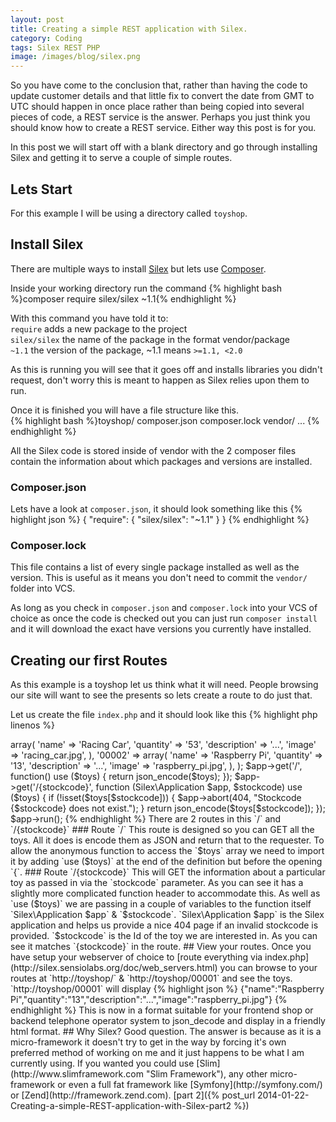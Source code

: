```yaml
---
layout: post
title: Creating a simple REST application with Silex.
category: Coding
tags: Silex REST PHP
image: /images/blog/silex.png
---
```


So you have come to the conclusion that, rather than having the code to update customer details and that little fix to convert the date
from GMT to UTC should happen in once place rather than being copied into several pieces of code, a REST service is the answer.  Perhaps
you just think you should know how to create a REST service.  Either way this post is for you.

In this post we will start off with a blank directory and go through installing Silex and getting it to serve a couple of simple routes.
<!-- more -->

<!--div id="toc">TOC</div-->

## Lets Start
For this example I will be using a directory called `toyshop`.

## Install Silex
There are multiple ways to install [Silex](http://silex.sensiolabs.org/ "Silex") but lets use [Composer](http://getcomposer.org).

Inside your working directory run the command
{% highlight bash %}composer require silex/silex ~1.1{% endhighlight %}

With this command you have told it to:  
`require` adds a new package to the project  
`silex/silex` the name of the package in the format vendor/package  
`~1.1` the version of the package, ~1.1 means `>=1.1, <2.0`  

As this is running you will see that it goes off and installs libraries you didn't request, don't worry this is meant to happen as Silex
 relies upon them to run.

Once it is finished you will have a file structure like this.  
{% highlight bash %}toyshop/
       composer.json
       composer.lock
       vendor/
             ...
{% endhighlight %}

All the Silex code is stored inside of vendor with the 2 composer files contain the information about which packages and versions are installed.

### Composer.json
Lets have a look at `composer.json`, it should look something like this
{% highlight json %}
{
    "require": {
        "silex/silex": "~1.1"
    }
}
{% endhighlight %}

### Composer.lock
This file contains a list of every single package installed as well as the version.  This is useful as it means you don't need to commit the `vendor/`
folder into VCS.

As long as you check in `composer.json` and `composer.lock` into your VCS of choice as once the code is checked out you can just run 
`composer install` and it will download the exact have versions you currently have installed.

## Creating our first Routes 
As this example is a toyshop let us think what it will need.  People browsing our site will want to see the presents so lets create a route to 
do just that.

Let us create the file `index.php` and it should look like this
{% highlight php linenos %}
<?php
require_once __DIR__.'/vendor/autoload.php';

$app = new Silex\Application();
// Please set to false in a production environment
$app['debug'] = true;

$toys = array(
    '00001'=> array(
        'name' => 'Racing Car',
        'quantity' => '53',
        'description' => '...',
        'image' => 'racing_car.jpg',
    ),
    '00002' => array(
        'name' => 'Raspberry Pi',
        'quantity' => '13',
        'description' => '...',
        'image' => 'raspberry_pi.jpg',
    ),
);

$app->get('/', function() use ($toys) {

    return json_encode($toys);
});

$app->get('/{stockcode}', function (Silex\Application $app, $stockcode) use ($toys) {

    if (!isset($toys[$stockcode])) {
        $app->abort(404, "Stockcode {$stockcode} does not exist.");
    }
    return json_encode($toys[$stockcode]);
});

$app->run();
{% endhighlight %}

There are 2 routes in this `/` and `/{stockcode}`

### Route `/`
This route is designed so you can GET all the toys.  All it does is encode them as JSON and return that to the requester. 

To allow the anonymous function to access the `$toys` array we need to import it by adding `use ($toys)` at the end of the definition
but before the opening `{`.  

### Route `/{stockcode}`
This will GET the information about a particular toy as passed in via the `stockcode` parameter.  As you can see it has a slightly more complicated
function header to accommodate this.

As well as `use ($toys)` we are passing in a couple of variables to the function itself `Silex\Application $app` & `$stockcode`.  

`Silex\Application $app` is the Silex application and helps us provide a nice 404 page if an invalid stockcode is provided.  
`$stockcode` is the Id of the toy we are interested in.  As you can see it matches `{stockcode}` in the route.

## View your routes.
Once you have setup your webserver of choice to [route everything via index.php](http://silex.sensiolabs.org/doc/web_servers.html) you can browse to
your routes at `http://toyshop/` & `http://toyshop/00001` and see the toys.  

`http://toyshop/00001` will display 
{% highlight json %}
{"name":"Raspberry Pi","quantity":"13","description":"...","image":"raspberry_pi.jpg"}
{% endhighlight %}

This is now in a format suitable for your frontend shop or backend telephone operator system to json_decode and display in a friendly html format.

## Why Silex?
Good question.  The answer is because as it is a micro-framework it doesn't try to get in the way by forcing it's own preferred method
of working on me and it just happens to be what I am currently using.
If you wanted you could use [Slim](http://www.slimframework.com "Slim Framework"), any other micro-framework or even a full fat framework like
[Symfony](http://symfony.com/) or [Zend](http://framework.zend.com).

[part 2]({% post_url 2014-01-22-Creating-a-simple-REST-application-with-Silex-part2 %})  
